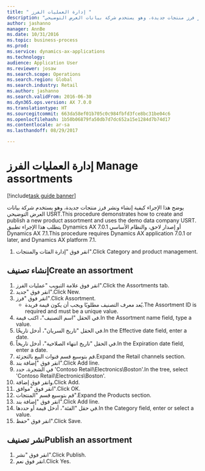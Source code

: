 ```yaml
--- 
title: " إدارة العمليات الفرز "
description: "يوضح هذا الإجراء كيفية إنشاء ونشر فرز منتجات جديدة، وهو يستخدم شركة بيانات العرض التوضيحي USRT.‬"
author: jashanno
manager: AnnBe
ms.date: 10/31/2016
ms.topic: business-process
ms.prod: 
ms.service: dynamics-ax-applications
ms.technology: 
audience: Application User
ms.reviewer: josaw
ms.search.scope: Operations
ms.search.region: Global
ms.search.industry: Retail
ms.author: jashanno
ms.search.validFrom: 2016-06-30
ms.dyn365.ops.version: AX 7.0.0
ms.translationtype: HT
ms.sourcegitcommit: 663da58ef01b705c0c984fbfd3fce8bc31be04c6
ms.openlocfilehash: 1b50b06879fa50db7d7dc652a15e1284d7b74d17
ms.contentlocale: ar-sa
ms.lasthandoff: 08/29/2017

---
```

# <a name="manage-assortments"></a><span data-ttu-id="97e6d-103"> إدارة العمليات الفرز </span><span class="sxs-lookup"><span data-stu-id="97e6d-103">Manage assortments</span></span> 

[!include[task guide banner](../includes/task-guide-banner.md)]

<span data-ttu-id="97e6d-104">يوضح هذا الإجراء كيفية إنشاء ونشر فرز منتجات جديدة، وهو يستخدم شركة بيانات العرض التوضيحي USRT.‬</span><span class="sxs-lookup"><span data-stu-id="97e6d-104">This procedure demonstrates how to create and publish a new product assortment and uses the demo data company USRT.</span></span> <span data-ttu-id="97e6d-105">يتطلب هذا الإجراء تطبيق Dynamics AX 7.0.1 أو إصدار لاحق، والنظام الأساسي Dynamics AX 7.1.</span><span class="sxs-lookup"><span data-stu-id="97e6d-105">This procedure requires Dynamics AX application 7.0.1 or later, and Dynamics AX platform 7.1.</span></span>  

1. <span data-ttu-id="97e6d-106">انقر فوق "إدارة الفئات والمنتجات".</span><span class="sxs-lookup"><span data-stu-id="97e6d-106">Click Category and product management.</span></span>

## <a name="create-an-assortment"></a><span data-ttu-id="97e6d-107">إنشاء تصنيف</span><span class="sxs-lookup"><span data-stu-id="97e6d-107">Create an assortment</span></span>
1. <span data-ttu-id="97e6d-108">انقر فوق علامة التبويب "عمليات الفرز".</span><span class="sxs-lookup"><span data-stu-id="97e6d-108">Click the Assortments tab.</span></span>
2. <span data-ttu-id="97e6d-109">انقر فوق "جديد".</span><span class="sxs-lookup"><span data-stu-id="97e6d-109">Click New.</span></span>
3. <span data-ttu-id="97e6d-110">انقر فوق "فرز".</span><span class="sxs-lookup"><span data-stu-id="97e6d-110">Click Assortment.</span></span>
    * <span data-ttu-id="97e6d-111">يُعد معرف التصنيف مطلوبًا ويجب أن يكون قيمة فريدة.</span><span class="sxs-lookup"><span data-stu-id="97e6d-111">The Assortment ID is required and must be a unique value.</span></span>  
4. <span data-ttu-id="97e6d-112">في الحقل "اسم التصنيف‬"، اكتب قيمة.</span><span class="sxs-lookup"><span data-stu-id="97e6d-112">In the Assortment name field, type a value.</span></span>
5. <span data-ttu-id="97e6d-113">في الحقل "تاريخ السريان"، أدخل تاريخًا.</span><span class="sxs-lookup"><span data-stu-id="97e6d-113">In the Effective date field, enter a date.</span></span>
6. <span data-ttu-id="97e6d-114">في الحقل "تاريخ انتهاء الصلاحية"، أدخل تاريخاً.</span><span class="sxs-lookup"><span data-stu-id="97e6d-114">In the Expiration date field, enter a date.</span></span>
7. <span data-ttu-id="97e6d-115">قم بتوسيع قسم قنوات البيع بالتجزئة.</span><span class="sxs-lookup"><span data-stu-id="97e6d-115">Expand the Retail channels section.</span></span>
8. <span data-ttu-id="97e6d-116">انقر فوق "إضافة بند".</span><span class="sxs-lookup"><span data-stu-id="97e6d-116">Click Add line.</span></span>
9. <span data-ttu-id="97e6d-117">في الشجرة، حدد 'Contoso Retail\Electronics\Boston'.</span><span class="sxs-lookup"><span data-stu-id="97e6d-117">In the tree, select 'Contoso Retail\Electronics\Boston'.</span></span>
10. <span data-ttu-id="97e6d-118">وانقر فوق إضافة.</span><span class="sxs-lookup"><span data-stu-id="97e6d-118">Click Add.</span></span>
11. <span data-ttu-id="97e6d-119">انقر فوق "موافق".</span><span class="sxs-lookup"><span data-stu-id="97e6d-119">Click OK.</span></span>
12. <span data-ttu-id="97e6d-120">قم بتوسيع قسم "المنتجات".</span><span class="sxs-lookup"><span data-stu-id="97e6d-120">Expand the Products section.</span></span>
13. <span data-ttu-id="97e6d-121">انقر فوق "إضافة بند".</span><span class="sxs-lookup"><span data-stu-id="97e6d-121">Click Add line.</span></span>
14. <span data-ttu-id="97e6d-122">في حقل "الفئة"، أدخل قيمة أو حددها.</span><span class="sxs-lookup"><span data-stu-id="97e6d-122">In the Category field, enter or select a value.</span></span>
15. <span data-ttu-id="97e6d-123">انقر فوق "حفظ".</span><span class="sxs-lookup"><span data-stu-id="97e6d-123">Click Save.</span></span>

## <a name="publish-an-assortment"></a><span data-ttu-id="97e6d-124">نشر تصنيف</span><span class="sxs-lookup"><span data-stu-id="97e6d-124">Publish an assortment</span></span>
1. <span data-ttu-id="97e6d-125">انقر فوق "نشر".</span><span class="sxs-lookup"><span data-stu-id="97e6d-125">Click Publish.</span></span>
2. <span data-ttu-id="97e6d-126">انقر فوق نعم.</span><span class="sxs-lookup"><span data-stu-id="97e6d-126">Click Yes.</span></span>


